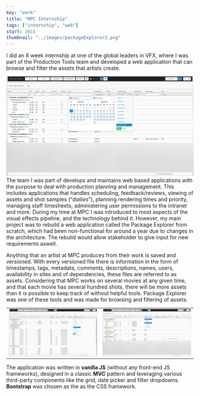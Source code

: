 ```yaml
---
key: "work"
title: "MPC Internship"
tags: ["internship", "web"]
start: 2015
thumbnail: "../images/packageExplorer2.png"
---
```

I did an 8 week internship at one of the global leaders in VFX, where I was part of the Production Tools team and developed a web application that can browse and filter the assets that artists create. <div style="float:right">![Package Explorer](../images/packageExplorer2.png)</div>
<!-- end -->
The team I was part of develops and maintains web based applications with the purpose to deal with production planning and management. This includes applications that handles scheduling, feedback/reviews, viewing of assets and shot samples (“*dailies*”), planning rendering times and priority, managing staff timesheets, administering user permissions to the intranet and more. During my time at MPC I was introduced to most aspects of the visual effects pipeline, and the technology behind it. However, my main project was to rebuild a web application called the Package Explorer from scratch, which had been non-functional for around a year due to changes in the architecture. The rebuild would allow stakeholder to give input for new requirements aswell.

Anything that an artist at MPC produces from their work is saved and versioned. With every versioned file there is information in the form of timestamps, tags, metadata, comments, descriptions, names, users, availability in sites and of dependencies, these files are referred to as assets. Considering that MPC works on several movies at any given time, and that each movie has several hundred shots, there will be more assets than it is possible to keep track of without helpful tools. Package Explorer was one of these tools and was made for browsing and filtering of assets.

|  |  |
|---|---|
| ![Package Explorer](../images/packageExplorer1.png) | ![Package Explorer](../images/packageExplorer3.png) |


The application was written in **vanilla JS** (without any front-end JS frameworks), designed in a classic **MVC** pattern and leveraging various third-party components like the grid, date picker and filter dropdowns. **Bootstrap** was chosen as the as the CSS framework.